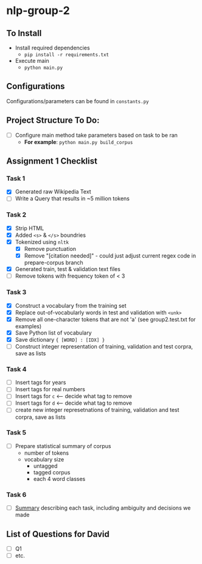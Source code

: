 # nlp-group-2

## To Install
* Install required dependencies
    - `pip install -r requirements.txt`
* Execute main
    - `python main.py`

## Configurations
Configurations/parameters can be found in `constants.py`

## Project Structure To Do:
- [ ] Configure main method take parameters based on task to be ran
    * **For example**: `python main.py build_corpus`
    
## Assignment 1 Checklist
### Task 1
- [x] Generated raw Wikipedia Text
- [ ] Write a Query that results in ~5 million tokens

### Task 2
- [x] Strip HTML
- [x] Added `<s>` & `</s>` boundries
- [x] Tokenized using `nltk`
    - [x] Remove punctuation
    - [x] Remove "[citation needed]" - could just adjust current regex code in prepare-corpus branch
- [x] Generated train, test & validation text files
- [ ] Remove tokens with frequency token of < 3

### Task 3
- [x] Construct a vocabulary from the training set
- [x] Replace out-of-vocabularly words in test and validation with `<unk>`
- [x] Remove all one-character tokens that are not 'a' (see group2.test.txt for examples)
- [x] Save Python list of vocabulary
- [x] Save dictionary `{ [WORD] : [IDX] }`
- [ ] Construct integer representation of training, validation and test corpra, save as lists

### Task 4
- [ ] Insert tags for years
- [ ] Insert tags for real numbers
- [ ] Insert tags for `c` <-- decide what tag to remove
- [ ] Insert tags for `d` <-- decide what tag to remove
- [ ] create new integer represetnations of training, validation and test corpra, save as lists

### Task 5
- [ ] Prepare statistical summary of corpus
    - number of tokens
    - vocabulary size
        - untagged
        - tagged corpus
        - each 4 word classes

### Task 6
- [ ] [Summary](https://docs.google.com/document/d/1dFqweNHXq2So4Abm2NIHZwCo0SC6XjwCwIdu5MjohlQ/edit) describing each task, including ambiguity and decisions we made 
    
## List of Questions for David
- [ ] Q1
- [ ] etc.
